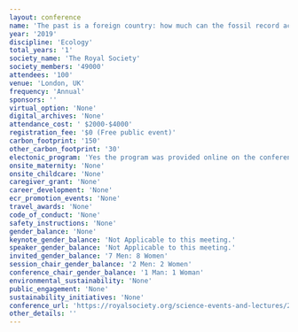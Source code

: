 ```yaml
---
layout: conference 
name: 'The past is a foreign country: how much can the fossil record actually inform conservation'
year: '2019'
discipline: 'Ecology'
total_years: '1'
society_name: 'The Royal Society'
society_members: '49000'
attendees: '100'
venue: 'London, UK'
frequency: 'Annual'
sponsors: ''
virtual_option: 'None'
digital_archives: 'None'
attendance_cost: ' $2000-$4000'
registration_fee: '$0 (Free public event)'
carbon_footprint: '150'
other_carbon_footprint: '30'
electonic_program: 'Yes the program was provided online on the conference website.'
onsite_maternity: 'None'
onsite_childcare: 'None'
caregiver_grant: 'None'
career_development: 'None'
ecr_promotion_events: 'None'
travel_awards: 'None'
code_of_conduct: 'None'
safety_instructions: 'None'
gender_balance: 'None'
keynote_gender_balance: 'Not Applicable to this meeting.'
speaker_gender_balance: 'Not Applicable to this meeting.'
invited_gender_balance: '7 Men: 8 Women'
session_chair_gender_balance: '2 Men: 2 Women'
conference_chair_gender_balance: '1 Man: 1 Woman'
environmental_sustainability: 'None'
public_engagement: 'None'
sustainability_initiatives: 'None'
conference_url: 'https://royalsociety.org/science-events-and-lectures/2019/01/the-past-is-a-foreign-country/'
other_details: ''
---
```

